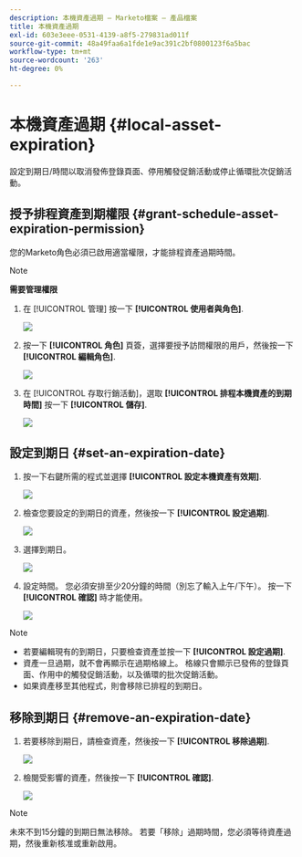 ```yaml
---
description: 本機資產過期 — Marketo檔案 — 產品檔案
title: 本機資產過期
exl-id: 603e3eee-0531-4139-a8f5-279831ad011f
source-git-commit: 48a49faa6a1fde1e9ac391c2bf0800123f6a5bac
workflow-type: tm+mt
source-wordcount: '263'
ht-degree: 0%

---
```


# 本機資產過期 {#local-asset-expiration}

設定到期日/時間以取消發佈登錄頁面、停用觸發促銷活動或停止循環批次促銷活動。

## 授予排程資產到期權限 {#grant-schedule-asset-expiration-permission}

您的Marketo角色必須已啟用適當權限，才能排程資產過期時間。

>[!NOTE]
>
>**需要管理權限**

1. 在 [!UICONTROL 管理] 按一下 **[!UICONTROL 使用者與角色]**.

   ![](assets/local-asset-expiration-1.png)

1. 按一下 **[!UICONTROL 角色]** 頁簽，選擇要授予訪問權限的用戶，然後按一下 **[!UICONTROL 編輯角色]**.

   ![](assets/local-asset-expiration-2.png)

1. 在 [!UICONTROL 存取行銷活動]，選取 **[!UICONTROL 排程本機資產的到期時間]** 按一下 **[!UICONTROL 儲存]**.

   ![](assets/local-asset-expiration-3.png)

## 設定到期日 {#set-an-expiration-date}

1. 按一下右鍵所需的程式並選擇 **[!UICONTROL 設定本機資產有效期]**.

   ![](assets/local-asset-expiration-4.png)

1. 檢查您要設定的到期日的資產，然後按一下 **[!UICONTROL 設定過期]**.

   ![](assets/local-asset-expiration-5.png)

1. 選擇到期日。

   ![](assets/local-asset-expiration-6.png)

1. 設定時間。 您必須安排至少20分鐘的時間（別忘了輸入上午/下午）。 按一下 **[!UICONTROL 確認]** 時才能使用。

   ![](assets/local-asset-expiration-7.png)

>[!NOTE]
>
>* 若要編輯現有的到期日，只要檢查資產並按一下 **[!UICONTROL 設定過期]**.
>* 資產一旦過期，就不會再顯示在過期格線上。 格線只會顯示已發佈的登錄頁面、作用中的觸發促銷活動，以及循環的批次促銷活動。
>* 如果資產移至其他程式，則會移除已排程的到期日。


## 移除到期日 {#remove-an-expiration-date}

1. 若要移除到期日，請檢查資產，然後按一下 **[!UICONTROL 移除過期]**.

   ![](assets/local-asset-expiration-8.png)

1. 檢閱受影響的資產，然後按一下 **[!UICONTROL 確認]**.

   ![](assets/local-asset-expiration-9.png)

>[!NOTE]
>
>未來不到15分鐘的到期日無法移除。 若要「移除」過期時間，您必須等待資產過期，然後重新核准或重新啟用。
